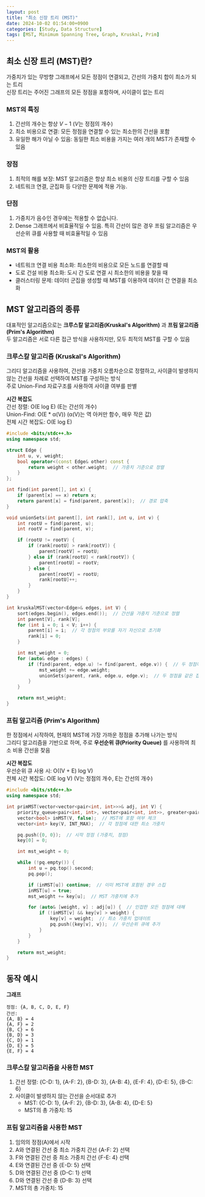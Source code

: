 ```yaml
---
layout: post
title: "최소 신장 트리 (MST)"
date: 2024-10-02 01:54:00+0900
categories: [Study, Data Structure]
tags: [MST, Minimum Spanning Tree, Graph, Kruskal, Prim]
---
```

## 최소 신장 트리 (MST)란?
가중치가 있는 무방향 그래프에서 모든 정점이 연결되고, 간선의 가중치 합이 최소가 되는 트리  
신장 트리는 주어진 그래프의 모든 정점을 포함하며, 사이클이 없는 트리  

### MST의 특징

1. 간선의 개수는 항상 $`V - 1`$ ($`V`$는 정점의 개수)
2. 최소 비용으로 연결: 모든 정점을 연결할 수 있는 최소한의 간선을 포함
3. 유일한 해가 아닐 수 있음: 동일한 최소 비용을 가지는 여러 개의 MST가 존재할 수 있음

### 장점

1. 최적의 해를 보장: MST 알고리즘은 항상 최소 비용의 신장 트리를 구할 수 있음
2. 네트워크 연결, 군집화 등 다양한 문제에 적용 가능.

### 단점

1. 가중치가 음수인 경우에는 적용할 수 없습니다.
2. Dense 그래프에서 비효율적일 수 있음. 특히 간선이 많은 경우 프림 알고리즘은 우선순위 큐를 사용할 때 비효율적일 수 있음
   
### MST의 활용

* 네트워크 연결 비용 최소화: 최소한의 비용으로 모든 노드를 연결할 때
* 도로 건설 비용 최소화: 도시 간 도로 연결 시 최소한의 비용을 찾을 때
* 클러스터링 문제: 데이터 군집을 생성할 때 MST를 이용하여 데이터 간 연결을 최소화

## MST 알고리즘의 종류
대표적인 알고리즘으로는 **크루스칼 알고리즘(Kruskal's Algorithm)** 과 **프림 알고리즘(Prim's Algorithm)**   
두 알고리즘은 서로 다른 접근 방식을 사용하지만, 모두 최적의 MST를 구할 수 있음  

### 크루스칼 알고리즘 (Kruskal's Algorithm)
그리디 알고리즘을 사용하여, 간선을 가중치 오름차순으로 정렬하고, 사이클이 발생하지 않는 간선을 차례로 선택하여 MST를 구성하는 방식   
주로 Union-Find 자료구조를 사용하여 사이클 여부를 판별   

**시간 복잡도**  
간선 정렬: O(E log E) (E는 간선의 개수)   
Union-Find: O(E * α(V)) (α(V)는 역 아커만 함수, 매우 작은 값)  
전체 시간 복잡도: O(E log E)  

```cpp
#include <bits/stdc++.h>
using namespace std;

struct Edge {
    int u, v, weight;
    bool operator<(const Edge& other) const {
        return weight < other.weight;  // 가중치 기준으로 정렬
    }
};

int find(int parent[], int x) {
    if (parent[x] == x) return x;
    return parent[x] = find(parent, parent[x]);  // 경로 압축
}

void unionSets(int parent[], int rank[], int u, int v) {
    int rootU = find(parent, u);
    int rootV = find(parent, v);

    if (rootU != rootV) {
        if (rank[rootU] > rank[rootV]) {
            parent[rootV] = rootU;
        } else if (rank[rootU] < rank[rootV]) {
            parent[rootU] = rootV;
        } else {
            parent[rootV] = rootU;
            rank[rootU]++;
        }
    }
}

int kruskalMST(vector<Edge>& edges, int V) {
    sort(edges.begin(), edges.end());  // 간선을 가중치 기준으로 정렬
    int parent[V], rank[V];
    for (int i = 0; i < V; i++) {
        parent[i] = i;  // 각 정점의 부모를 자기 자신으로 초기화
        rank[i] = 0;
    }

    int mst_weight = 0;
    for (auto& edge : edges) {
        if (find(parent, edge.u) != find(parent, edge.v)) {  // 두 정점이 다른 집합에 속하면
            mst_weight += edge.weight;
            unionSets(parent, rank, edge.u, edge.v);  // 두 정점을 같은 집합으로 합침
        }
    }

    return mst_weight;
}

```

### 프림 알고리즘 (Prim's Algorithm)
한 정점에서 시작하여, 현재의 MST에 가장 가까운 정점을 추가해 나가는 방식   
그리디 알고리즘을 기반으로 하며, 주로 **우선순위 큐(Priority Queue)** 를 사용하여 최소 비용 간선을 찾음

**시간 복잡도**  
우선순위 큐 사용 시: O((V + E) log V)  
전체 시간 복잡도: O(E log V) (V는 정점의 개수, E는 간선의 개수)  

```cpp
#include <bits/stdc++.h>
using namespace std;

int primMST(vector<vector<pair<int, int>>>& adj, int V) {
    priority_queue<pair<int, int>, vector<pair<int, int>>, greater<pair<int, int>>> pq;
    vector<bool> inMST(V, false);  // MST에 포함 여부 체크
    vector<int> key(V, INT_MAX);  // 각 정점에 대한 최소 가중치

    pq.push({0, 0});  // 시작 정점 (가중치, 정점)
    key[0] = 0;

    int mst_weight = 0;

    while (!pq.empty()) {
        int u = pq.top().second;
        pq.pop();

        if (inMST[u]) continue;  // 이미 MST에 포함된 경우 스킵
        inMST[u] = true;
        mst_weight += key[u];  // MST 가중치에 추가

        for (auto& [weight, v] : adj[u]) {  // 인접한 모든 정점에 대해
            if (!inMST[v] && key[v] > weight) {
                key[v] = weight;  // 최소 가중치 업데이트
                pq.push({key[v], v});  // 우선순위 큐에 추가
            }
        }
    }

    return mst_weight;
}
```

## 동작 예시

**그래프**

```
정점: {A, B, C, D, E, F}
간선:
{A, B} = 4
{A, F} = 2
{B, C} = 6
{B, D} = 3
{C, D} = 1
{D, E} = 5
{E, F} = 4
```

### 크루스칼 알고리즘을 사용한 MST

1. 간선 정렬: {C-D: 1}, {A-F: 2}, {B-D: 3}, {A-B: 4}, {E-F: 4}, {D-E: 5}, {B-C: 6}  
2. 사이클이 발생하지 않는 간선을 순서대로 추가
   * MST: {C-D: 1}, {A-F: 2}, {B-D: 3}, {A-B: 4}, {D-E: 5}  
   * MST의 총 가중치: 15  

### 프림 알고리즘을 사용한 MST
1. 임의의 정점(A)에서 시작
2. A와 연결된 간선 중 최소 가중치 간선 {A-F: 2} 선택
3. F와 연결된 간선 중 최소 가중치 간선 {F-E: 4} 선택
4. E와 연결된 간선 중 {E-D: 5} 선택
5. D와 연결된 간선 중 {D-C: 1} 선택
6. D와 연결된 간선 중 {D-B: 3} 선택
7. MST의 총 가중치: 15

